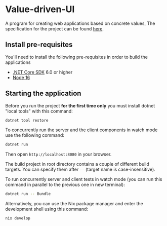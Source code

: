 # Value-driven-UI
A program for creating web applications based on concrete values,
The specification for the project can be found [here](project-specification.pdf).


## Install pre-requisites

You'll need to install the following pre-requisites in order to build the applications

* [.NET Core SDK](https://www.microsoft.com/net/download) 6.0 or higher
* [Node 16](https://nodejs.org/en/download/)

## Starting the application

Before you run the project **for the first time only** you must install dotnet "local tools" with this command:

```bash
dotnet tool restore
```

To concurrently run the server and the client components in watch mode use the following command:

```bash
dotnet run
```

Then open `http://localhost:8080` in your browser.

The build project in root directory contains a couple of different build targets. You can specify them after `--` (target name is case-insensitive).

To run concurrently server and client tests in watch mode (you can run this command in parallel to the previous one in new terminal):

```bash
dotnet run -- Bundle
```

Alternatively, you can use the Nix package manager and enter the development shell using this command:
```nix
nix develop
```
